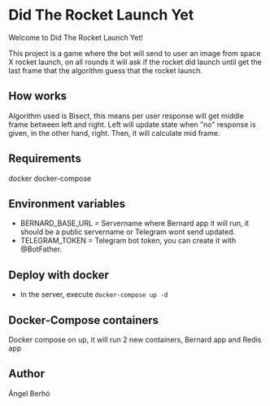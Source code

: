 # Did The Rocket Launch Yet

Welcome to Did The Rocket Launch Yet!

This project is a game where the bot will send to user an image from
space X rocket launch, on all rounds it will ask if the rocket did launch
until get the last frame that the algorithm guess that the rocket launch.

## How works

Algorithm used is Bisect, this means per user response will get middle frame
between left and right. Left will update state when "no" response is given, in
the other hand, right. Then, it will calculate mid frame.


## Requirements

docker
docker-compose

## Environment variables

- BERNARD_BASE_URL = Servername where Bernard app it will run,
it should be a public servername or Telegram wont send updated.
- TELEGRAM_TOKEN = Telegram bot token, you can create it with @BotFather.

## Deploy with docker

- In the server, execute `docker-compose up -d`

## Docker-Compose containers

Docker compose on up, it will run 2 new containers, Bernard app and Redis app

## Author

Ángel Berhó

